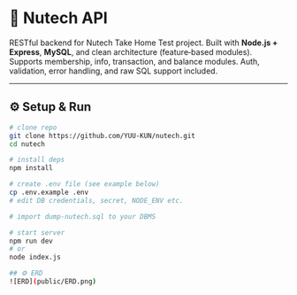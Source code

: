 # 🧱 Nutech API

RESTful backend for Nutech Take Home Test project. Built with **Node.js + Express**, **MySQL**, and clean architecture (feature‑based modules).  
Supports membership, info, transaction, and balance modules. Auth, validation, error handling, and raw SQL support included.

---

## ⚙️ Setup & Run

```bash
# clone repo
git clone https://github.com/YUU-KUN/nutech.git
cd nutech

# install deps
npm install

# create .env file (see example below)
cp .env.example .env
# edit DB credentials, secret, NODE_ENV etc.

# import dump-nutech.sql to your DBMS

# start server
npm run dev
# or
node index.js

## ⚙️ ERD
![ERD](public/ERD.png)

